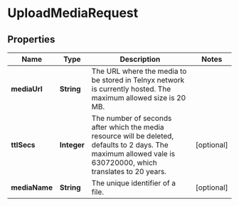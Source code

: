 

# UploadMediaRequest


## Properties

Name | Type | Description | Notes
------------ | ------------- | ------------- | -------------
**mediaUrl** | **String** | The URL where the media to be stored in Telnyx network is currently hosted. The maximum allowed size is 20 MB. | 
**ttlSecs** | **Integer** | The number of seconds after which the media resource will be deleted, defaults to 2 days. The maximum allowed vale is 630720000, which translates to 20 years. |  [optional]
**mediaName** | **String** | The unique identifier of a file. |  [optional]



